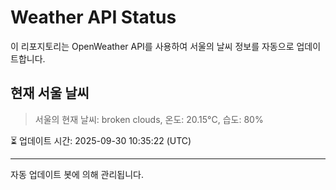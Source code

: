 
# Weather API Status

이 리포지토리는 OpenWeather API를 사용하여 서울의 날씨 정보를 자동으로 업데이트합니다.

## 현재 서울 날씨
> 서울의 현재 날씨: broken clouds, 온도: 20.15°C, 습도: 80%

⏳ 업데이트 시간: 2025-09-30 10:35:22 (UTC)

---
자동 업데이트 봇에 의해 관리됩니다.
